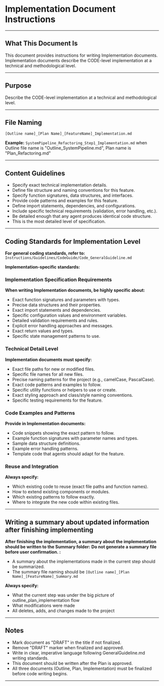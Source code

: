 # Implementation Document Instructions

---

## What This Document Is

This document provides instructions for writing Implementation documents. Implementation documents describe the CODE-level implementation at a technical and methodological level.

---

## Purpose

Describe the CODE-level implementation at a technical and methodological level.

---

## File Naming

`[Outline name]_[Plan Name]_[FeatureName]_Implementation.md`

**Example:** `SystemPipeline_Refactoring_Step1_Implementation.md` when Outline file name is "Outline_SystemPipeline.md", Plan name is "Plan_Refactoring.md"

---

## Content Guidelines

- Specify exact technical implementation details.
- Define file structure and naming conventions for this feature.
- Specify function signatures, data structures, and interfaces.
- Provide code patterns and examples for this feature.
- Define import statements, dependencies, and configurations.
- Include specific technical requirements (validation, error handling, etc.).
- Be detailed enough that any agent produces identical code structure.
- This is the most detailed level of specification.

---

## Coding Standards for Implementation Level

**For general coding standards, refer to:** `Instructions/Guidelines/CodeGuide/Code_GeneralGuideline.md`

**Implementation-specific standards:**

### Implementation Specification Requirements

**When writing Implementation documents, be highly specific about:**

- Exact function signatures and parameters with types.
- Precise data structures and their properties.
- Exact import statements and dependencies.
- Specific configuration values and environment variables.
- Detailed validation requirements and rules.
- Explicit error handling approaches and messages.
- Exact return values and types.
- Specific state management patterns to use.

### Technical Detail Level

**Implementation documents must specify:**

- Exact file paths for new or modified files.
- Specific file names for all new files.
- Precise naming patterns for the project (e.g., camelCase, PascalCase).
- Exact code patterns and examples to follow.
- Specific utility functions or helpers to use or create.
- Exact styling approach and class/style naming conventions.
- Specific testing requirements for the feature.

### Code Examples and Patterns

**Provide in Implementation documents:**

- Code snippets showing the exact pattern to follow.
- Example function signatures with parameter names and types.
- Sample data structure definitions.
- Example error handling patterns.
- Template code that agents should adapt for the feature.

### Reuse and Integration

**Always specify:**

- Which existing code to reuse (exact file paths and function names).
- How to extend existing components or modules.
- Which existing patterns to follow exactly.
- Where to integrate the new code within existing files.

---

## Writing a summary about updated information after finishing implementing

**After finishing the implementation, a summary about the implementation should be written to the Summary folder:**
**Do not generate a summary file before user confirmation. :**

- A summary about the implementations made in the current step should be summarized.
- The summary file naming should be `[Outline name]_[Plan Name]_[FeatureName]_Summary.md`

**Always specify:**

- What the current step was under the big picture of outline_plan_implementation flow
- What modifications were made
- All deletes, adds, and changes made to the project

---

## Notes

- Mark document as "DRAFT" in the title if not finalized.
- Remove "DRAFT" marker when finalized and approved.
- Write in clear, imperative language following GeneralGuideline.md writing standards.
- This document should be written after the Plan is approved.
- All three documents (Outline, Plan, Implementation) must be finalized before code writing begins.

---
